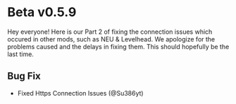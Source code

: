 # Beta v0.5.9

Hey everyone! Here is our Part 2 of fixing the connection issues which occured in other mods, such as NEU & Levelhead. We apologize for the problems caused and the delays in fixing them. This should hopefully be the last time.

## Bug Fix
* Fixed Https Connection Issues (@Su386yt)